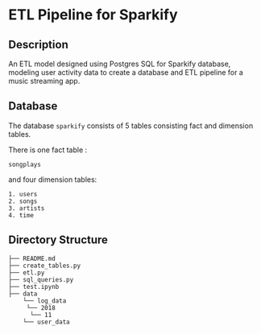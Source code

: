 # ETL Pipeline for Sparkify

## Description
An ETL model designed using Postgres SQL for Sparkify database, modeling user activity data to create a database and ETL pipeline for a music streaming app. 

## Database
The database ```sparkify``` consists of 5 tables consisting fact and dimension tables.

There is one fact table : 

```songplays``` 

and four dimension tables:
```
1. users
2. songs
3. artists
4. time
```


## Directory Structure

    ├── README.md
    ├── create_tables.py
    ├── etl.py
    ├── sql_queries.py
    ├── test.ipynb
    ├── data
        └── log_data
         └── 2018
          └── 11
        └── user_data
